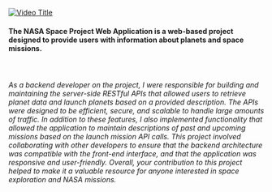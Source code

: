 [![Video Title](http://img.youtube.com/vi/4t1h0OVT2wo/0.jpg)](http://www.youtube.com/watch?v=4t1h0OVT2wo "Video Title")



<h4>The NASA Space Project Web Application is a web-based project designed to provide users with information about planets and space missions.</h4>
</br>
 <h6>As a backend developer on the project, I were responsible for building and maintaining the server-side RESTful APIs that allowed users to retrieve planet data and launch planets based on a provided description. The APIs were designed to be efficient, secure, and scalable to handle large amounts of traffic. In addition to these features, I also implemented functionality that allowed the application to maintain descriptions of past and upcoming missions based on the launch mission API calls. This project involved collaborating with other developers to ensure that the backend architecture was compatible with the front-end interface, and that the application was responsive and user-friendly. Overall, your contribution to this project helped to make it a valuable resource for anyone interested in space exploration and NASA missions.</h6>
